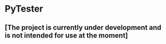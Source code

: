 # PyTester

## [The project is currently under development and is not intended for use at the moment] 
